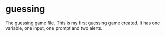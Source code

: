 # guessing
The guessing game file.
This is my first guessing game created. It has one variable, one input, one prompt and two alerts.
